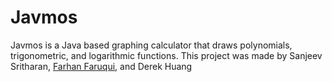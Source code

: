 # Javmos
Javmos is a Java based graphing calculator that draws polynomials, trigonometric, and logarithmic functions. This project was made by Sanjeev Sritharan, [Farhan Faruqui](https://github.com/fofsfofs), and Derek Huang

